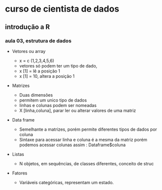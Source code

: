 # curso de cientista de dados 
## introdução a R
### aula 03, estrutura de dados

* Vetores ou array 
    * x = c (1,2,3,4,5,6)
    * vetores só podem ter um tipo de dado, 
    * x [1] = lê a posição 1
    * x [1] = 10, altera a posição 1

* Matrizes 
    * Duas dimensões 
    * permitem um unico tipo de dados 
    * linhas e colunas podem ser nomeadas
    * X [linha,coluna], parar ler ou alterar valores de uma matriz

* Data frame
    * Semelhante a matrizes, porém permite diferentes tipos de dados por coluna
    * Sintaxe para acessar linha e coluna é a mesma da matriz porém podemos acessar colunas assim : Dataframe$coluna

* Listas 
    * N objetos, em sequências, de classes diferentes, conceito de struc

* Fatores 
    * Variáveis categóricas, representam um estado.


